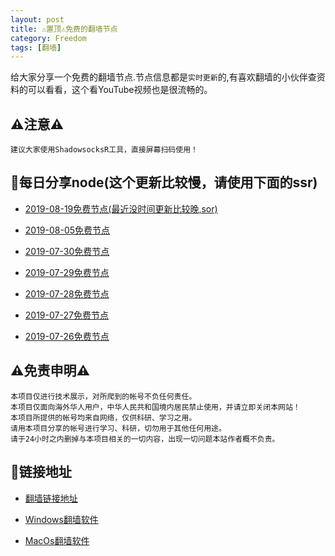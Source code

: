 ```yaml
---
layout: post
title: ⚠️置顶⚠️免费的翻墙节点
category: Freedom
tags: [翻墙]
---
```


给大家分享一个免费的翻墙节点.节点信息都是`实时更新`的,有喜欢翻墙的小伙伴查资料的可以看看，这个看YouTube视频也是很流畅的。

## ⚠️注意⚠️

	建议大家使用ShadowsocksR工具，直接屏幕扫码使用！

## 👀每日分享node(这个更新比较慢，请使用下面的ssr)

   * [2019-08-19免费节点(最近没时间更新比较晚,sor)](https://www.goroutine.me/ssrnode/ssrnode-2019-08-19.txt)

   * [2019-08-05免费节点](https://www.goroutine.me/ssrnode/ssrnode-2019-08-05.txt)

   * [2019-07-30免费节点](https://www.goroutine.me/ssrnode/ssrnode-2019-07-30.txt)

   * [2019-07-29免费节点](https://www.goroutine.me/ssrnode/ssrnode-2019-07-29.txt)
  
   * [2019-07-28免费节点](https://www.goroutine.me/ssrnode/ssrnode-2019-07-28.txt)

   * [2019-07-27免费节点](https://www.goroutine.me/ssrnode/ssrnode-2019-07-27.txt)

   * [2019-07-26免费节点](https://www.goroutine.me/ssrnode/ssrnode-2019-07-26.txt)


## ⚠️免责申明⚠️
	
	本项目仅进行技术展示，对所爬到的帐号不负任何责任。 
	本项目仅面向海外华人用户，中华人民共和国境内居民禁止使用，并请立即关闭本网站！ 
	本项目所提供的帐号均来自网络，仅供科研、学习之用。 
	请用本项目分享的帐号进行学习、科研，切勿用于其他任何用途。 
	请于24小时之内删掉与本项目相关的一切内容，出现一切问题本站作者概不负责。
	

## 🔗链接地址

* [翻墙链接地址](https://www.goroutine.me/ssr/index.html)

* [Windows翻墙软件](https://www.goroutine.me/ssr/software/ShadowsocksR-4.4.5-win.7z)

* [MacOs翻墙软件](https://www.goroutine.me/ssr/software/ShadowsocksX-NG-R8.dmg)